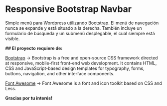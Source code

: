 # Responsive Bootstrap Navbar

Simple menú para Wordpress utilizando Bootstrap. El menú de navegación nunca se expande y está situado a la derecha. 
También incluye un formulario de búsqueda y un submenú desplegable, el cual siempre está visible.

**## El proyecto requiere de:**

[Bootstrap](https://getbootstrap.com/) -> Bootstrap is a free and open-source CSS framework directed at responsive, mobile-first front-end web development. It contains HTML, CSS and JavaScript-based design templates for typography, forms, buttons, navigation, and other interface components.

[Font Awesome](https://fontawesome.com/) -> Font Awesome is a font and icon toolkit based on CSS and Less.


**Gracias por tu interés!**


 

